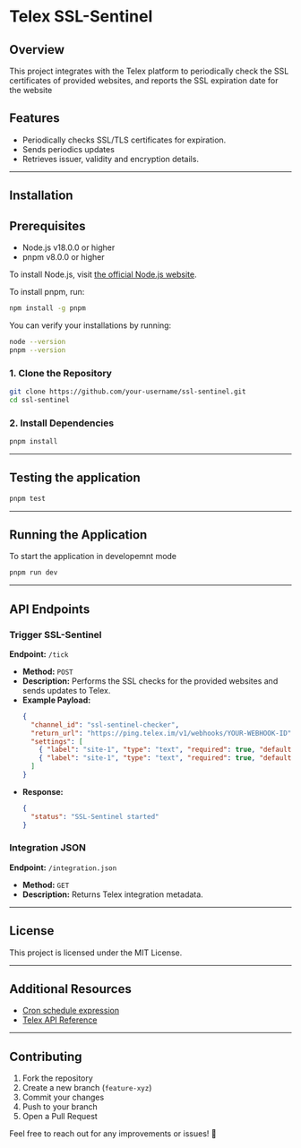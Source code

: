 # Telex SSL-Sentinel

## Overview

This project integrates with the Telex platform to periodically check the SSL certificates of provided websites, and reports the SSL expiration date for the website

## Features

- Periodically checks SSL/TLS certificates for expiration.
- Sends periodics updates
- Retrieves issuer, validity and encryption details.

---

## Installation

## Prerequisites

- Node.js v18.0.0 or higher
- pnpm v8.0.0 or higher

To install Node.js, visit [the official Node.js website](https://nodejs.org/).

To install pnpm, run:

```bash
npm install -g pnpm
```

You can verify your installations by running:

```bash
node --version
pnpm --version
```

### 1️. Clone the Repository

```bash
git clone https://github.com/your-username/ssl-sentinel.git
cd ssl-sentinel
```

### 2. Install Dependencies

```bash
pnpm install
```

---

## Testing the application

```bash
pnpm test
```

---

## Running the Application

To start the application in developemnt mode

```bash
pnpm run dev
```

---

## API Endpoints

### **Trigger SSL-Sentinel**

**Endpoint:** `/tick`

- **Method:** `POST`
- **Description:** Performs the SSL checks for the provided websites and sends updates to Telex.
- **Example Payload:**
  ```json
  {
    "channel_id": "ssl-sentinel-checker",
    "return_url": "https://ping.telex.im/v1/webhooks/YOUR-WEBHOOK-ID",
    "settings": [
      { "label": "site-1", "type": "text", "required": true, "default": "" },
      { "label": "site-1", "type": "text", "required": true, "default": "" }
    ]
  }
  ```
- **Response:**
  ```json
  {
    "status": "SSL-Sentinel started"
  }
  ```

### **Integration JSON**

**Endpoint:** `/integration.json`

- **Method:** `GET`
- **Description:** Returns Telex integration metadata.

---

## License

This project is licensed under the MIT License.

---

## Additional Resources

- [Cron schedule expression](https://crontab.guru/every-5-minutes)
- [Telex API Reference](https://telex.im/docs/)

---

## Contributing

1. Fork the repository
2. Create a new branch (`feature-xyz`)
3. Commit your changes
4. Push to your branch
5. Open a Pull Request

Feel free to reach out for any improvements or issues! 🚀
